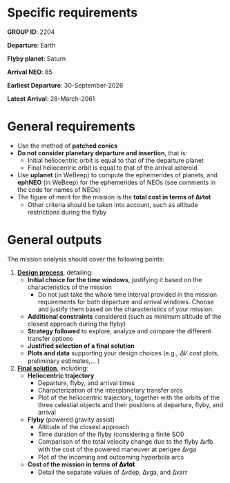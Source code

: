 # Specific requirements

**GROUP ID**: 2204

**Departure**: Earth

**Flyby planet**: Saturn

**Arrival NEO**: 85

**Earliest Departure**: 30-September-2026

**Latest Arrival**: 28-March-2061


# General requirements

- Use the method of **patched conics**
- **Do not consider planetary departure and insertion**, that is:
  - Initial heliocentric orbit is equal to that of the departure planet
  - Final heliocentric orbit is equal to that of the arrival asteroid
- Use **uplanet** (in WeBeep) to compute the ephemerides of planets, and **ephNEO** (in WeBeep) for the ephemerides of NEOs (see comments in the code for names of NEOs)
- The figure of merit for the mission is the **total cost in terms of Δ𝑣tot**
  - Other criteria should be taken into account, such as altitude restrictions during the flyby

# General outputs

The mission analysis should cover the following points:

1. **<u>Design process</u>**, detailing:
	- **Initial choice for the time windows**, justifying it based on the characteristics of the mission
		- Do not just take the whole time interval provided in the mission requirements for both departure and arrival windows. Choose and justify them based on the characteristics of your mission.
	- **Additional constraints** considered (such as minimum altitude of the closest approach during the flyby)
	- **Strategy followed** to explore, analyze and compare the different transfer options
	- **Justified selection of a final solution**
	- **Plots and data** supporting your design choices (e.g., 𝛥𝑉 cost plots, preliminary estimates,… )
2. **<u>Final solution</u>**, including:
	- **Heliocentric trajectory**
		- Departure, flyby, and arrival times
		- Characterization of the interplanetary transfer arcs
		- Plot of the heliocentric trajectory, together with the orbits of the three celestial objects and their positions at departure, flyby, and arrival
	- **Flyby** (powered gravity assist)
		- Altitude of the closest approach
		- Time duration of the flyby (considering a finite SOI)
		- Comparison of the total velocity change due to the flyby Δ𝑣fb with the cost of the powered maneuver at perigee Δ𝑣ga
		- Plot of the incoming and outcoming hyperbola arcs
	- **Cost of the mission in terms of 𝚫𝒗𝐭𝐨𝐭**
		- Detail the separate values of Δ𝑣dep, Δ𝑣ga, and Δ𝑣arr
